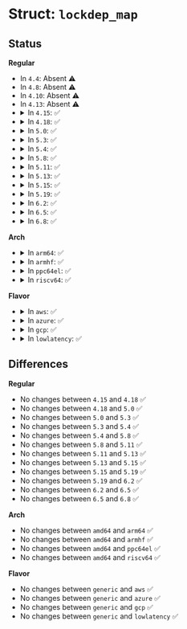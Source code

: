 # Struct: <code>lockdep_map</code>

## Status
<b>Regular</b>
<ul>
<li>
In <code>4.4</code>: Absent ⚠️
</li>
<li>
In <code>4.8</code>: Absent ⚠️
</li>
<li>
In <code>4.10</code>: Absent ⚠️
</li>
<li>
In <code>4.13</code>: Absent ⚠️
</li>
<li>
<details>
<summary>In <code>4.15</code>: ✅</summary>

```c
struct lockdep_map {
};
```
</details>
</li>
<li>
<details>
<summary>In <code>4.18</code>: ✅</summary>

```c
struct lockdep_map {
};
```
</details>
</li>
<li>
<details>
<summary>In <code>5.0</code>: ✅</summary>

```c
struct lockdep_map {
};
```
</details>
</li>
<li>
<details>
<summary>In <code>5.3</code>: ✅</summary>

```c
struct lockdep_map {
};
```
</details>
</li>
<li>
<details>
<summary>In <code>5.4</code>: ✅</summary>

```c
struct lockdep_map {
};
```
</details>
</li>
<li>
<details>
<summary>In <code>5.8</code>: ✅</summary>

```c
struct lockdep_map {
};
```
</details>
</li>
<li>
<details>
<summary>In <code>5.11</code>: ✅</summary>

```c
struct lockdep_map {
};
```
</details>
</li>
<li>
<details>
<summary>In <code>5.13</code>: ✅</summary>

```c
struct lockdep_map {
};
```
</details>
</li>
<li>
<details>
<summary>In <code>5.15</code>: ✅</summary>

```c
struct lockdep_map {
};
```
</details>
</li>
<li>
<details>
<summary>In <code>5.19</code>: ✅</summary>

```c
struct lockdep_map {
};
```
</details>
</li>
<li>
<details>
<summary>In <code>6.2</code>: ✅</summary>

```c
struct lockdep_map {
};
```
</details>
</li>
<li>
<details>
<summary>In <code>6.5</code>: ✅</summary>

```c
struct lockdep_map {
};
```
</details>
</li>
<li>
<details>
<summary>In <code>6.8</code>: ✅</summary>

```c
struct lockdep_map {
};
```
</details>
</li>
</ul>
<b>Arch</b>
<ul>
<li>
<details>
<summary>In <code>arm64</code>: ✅</summary>

```c
struct lockdep_map {
};
```
</details>
</li>
<li>
<details>
<summary>In <code>armhf</code>: ✅</summary>

```c
struct lockdep_map {
};
```
</details>
</li>
<li>
<details>
<summary>In <code>ppc64el</code>: ✅</summary>

```c
struct lockdep_map {
};
```
</details>
</li>
<li>
<details>
<summary>In <code>riscv64</code>: ✅</summary>

```c
struct lockdep_map {
};
```
</details>
</li>
</ul>
<b>Flavor</b>
<ul>
<li>
<details>
<summary>In <code>aws</code>: ✅</summary>

```c
struct lockdep_map {
};
```
</details>
</li>
<li>
<details>
<summary>In <code>azure</code>: ✅</summary>

```c
struct lockdep_map {
};
```
</details>
</li>
<li>
<details>
<summary>In <code>gcp</code>: ✅</summary>

```c
struct lockdep_map {
};
```
</details>
</li>
<li>
<details>
<summary>In <code>lowlatency</code>: ✅</summary>

```c
struct lockdep_map {
};
```
</details>
</li>
</ul>

## Differences
<b>Regular</b>
<ul>
<li>
No changes between <code>4.15</code> and <code>4.18</code> ✅
</li>
<li>
No changes between <code>4.18</code> and <code>5.0</code> ✅
</li>
<li>
No changes between <code>5.0</code> and <code>5.3</code> ✅
</li>
<li>
No changes between <code>5.3</code> and <code>5.4</code> ✅
</li>
<li>
No changes between <code>5.4</code> and <code>5.8</code> ✅
</li>
<li>
No changes between <code>5.8</code> and <code>5.11</code> ✅
</li>
<li>
No changes between <code>5.11</code> and <code>5.13</code> ✅
</li>
<li>
No changes between <code>5.13</code> and <code>5.15</code> ✅
</li>
<li>
No changes between <code>5.15</code> and <code>5.19</code> ✅
</li>
<li>
No changes between <code>5.19</code> and <code>6.2</code> ✅
</li>
<li>
No changes between <code>6.2</code> and <code>6.5</code> ✅
</li>
<li>
No changes between <code>6.5</code> and <code>6.8</code> ✅
</li>
</ul>
<b>Arch</b>
<ul>
<li>
No changes between <code>amd64</code> and <code>arm64</code> ✅
</li>
<li>
No changes between <code>amd64</code> and <code>armhf</code> ✅
</li>
<li>
No changes between <code>amd64</code> and <code>ppc64el</code> ✅
</li>
<li>
No changes between <code>amd64</code> and <code>riscv64</code> ✅
</li>
</ul>
<b>Flavor</b>
<ul>
<li>
No changes between <code>generic</code> and <code>aws</code> ✅
</li>
<li>
No changes between <code>generic</code> and <code>azure</code> ✅
</li>
<li>
No changes between <code>generic</code> and <code>gcp</code> ✅
</li>
<li>
No changes between <code>generic</code> and <code>lowlatency</code> ✅
</li>
</ul>
